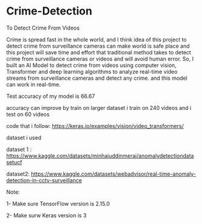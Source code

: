 # Crime-Detection 
To Detect Crime From Videos

Crime is spread fast in the whole world, and I think idea of this project to detect crime from surveillance cameras can make world is safe place and this project will save time and effort that traditional method takes to detect crime from surveillance cameras or videos and will avoid human error. So, I built an AI Model to detect crime from videos using computer vision, Transformer and deep learning algorithms to analyze real-time video streams from surveillance cameras and detect any crime. and this model can work in real-time.

Test accuracy of my model is 66.67 

accuracy can improve by train on larger dataset i train on 240 videos and i test on 60 videos 

code that i follow: https://keras.io/examples/vision/video_transformers/

dataset i used 

dataset 1 : https://www.kaggle.com/datasets/minhajuddinmeraj/anomalydetectiondatasetucf

dataset2: https://www.kaggle.com/datasets/webadvisor/real-time-anomaly-detection-in-cctv-surveillance

Note: 

1- Make sure TensorFlow version is 2.15.0

2- Make surw Keras version is 3

